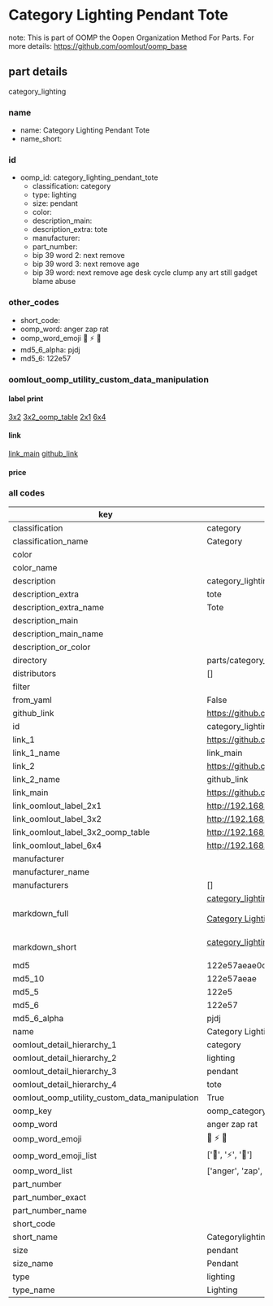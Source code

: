 # Category Lighting Pendant Tote  

note: This is part of OOMP the Oopen Organization Method For Parts. For more details: https://github.com/oomlout/oomp_base

##  part details



category_lighting

### name
* name: Category Lighting Pendant Tote
* name_short: 
### id
* oomp_id: category_lighting_pendant_tote
  * classification: category
  * type: lighting
  * size: pendant
  * color: 
  * description_main: 
  * description_extra: tote
  * manufacturer: 
  * part_number: 
  * bip 39 word 2: next remove
  * bip 39 word 3: next remove age
  * bip 39 word: next remove age desk cycle clump any art still gadget blame abuse

### other_codes
* short_code: 
* oomp_word: anger zap rat
* oomp_word_emoji :anger: :zap: :rat:
* md5_6_alpha: pjdj
* md5_6: 122e57






### oomlout_oomp_utility_custom_data_manipulation
#### label print
[3x2](http://192.168.1.245:1112/?label=oomp%20pjdj)
[3x2_oomp_table](http://192.168.1.107:1112/?label=oomp%20pjdj)
[2x1](http://192.168.1.242:1112/?label=oomp%20pjdj)
[6x4](http://192.168.1.55:1112/?label=oomp%20pjdj)    

#### link

[link_main](https://github.com/oomlout/oomlout_oomp_current_version_messy/tree/main/parts/category_lighting_pendant_tote) [github_link](https://github.com/oomlout/oomlout_oomp_part_src/tree/main/parts/category_lighting_pendant_tote)                             

#### price







### all codes 
| key | value |  
| --- | --- |  
| classification | category |  
| classification_name | Category |  
| color |  |  
| color_name |  |  
| description | category_lighting |  
| description_extra | tote |  
| description_extra_name | Tote |  
| description_main |  |  
| description_main_name |  |  
| description_or_color |   |  
| directory | parts/category_lighting_pendant_tote |  
| distributors | [] |  
| filter |  |  
| from_yaml | False |  
| github_link | https://github.com/oomlout/oomlout_oomp_part_src/tree/main/parts/category_lighting_pendant_tote |  
| id | category_lighting_pendant_tote |  
| link_1 | https://github.com/oomlout/oomlout_oomp_current_version_messy/tree/main/parts/category_lighting_pendant_tote |  
| link_1_name | link_main |  
| link_2 | https://github.com/oomlout/oomlout_oomp_part_src/tree/main/parts/category_lighting_pendant_tote |  
| link_2_name | github_link |  
| link_main | https://github.com/oomlout/oomlout_oomp_current_version_messy/tree/main/parts/category_lighting_pendant_tote |  
| link_oomlout_label_2x1 | http://192.168.1.242:1112/?label=oomp%20pjdj |  
| link_oomlout_label_3x2 | http://192.168.1.245:1112/?label=oomp%20pjdj |  
| link_oomlout_label_3x2_oomp_table | http://192.168.1.107:1112/?label=oomp%20pjdj |  
| link_oomlout_label_6x4 | http://192.168.1.55:1112/?label=oomp%20pjdj |  
| manufacturer |  |  
| manufacturer_name |  |  
| manufacturers | [] |  
| markdown_full | [category_lighting_pendant_tote](https://github.com/oomlout/oomlout_oomp_current_version_messy/tree/main/parts/category_lighting_pendant_tote)<br>[](https://github.com/oomlout/oomlout_oomp_current_version_messy/tree/main/parts/category_lighting_pendant_tote)<br>[Category Lighting Pendant Tote](https://github.com/oomlout/oomlout_oomp_current_version_messy/tree/main/parts/category_lighting_pendant_tote)<br><br> |  
| markdown_short | [category_lighting_pendant_tote](https://github.com/oomlout/oomlout_oomp_current_version_messy/tree/main/parts/category_lighting_pendant_tote)<br><br> |  
| md5 | 122e57aeae0cc144b11b63be09ad7caa |  
| md5_10 | 122e57aeae |  
| md5_5 | 122e5 |  
| md5_6 | 122e57 |  
| md5_6_alpha | pjdj |  
| name | Category Lighting Pendant Tote |  
| oomlout_detail_hierarchy_1 | category |  
| oomlout_detail_hierarchy_2 | lighting |  
| oomlout_detail_hierarchy_3 | pendant |  
| oomlout_detail_hierarchy_4 | tote |  
| oomlout_oomp_utility_custom_data_manipulation | True |  
| oomp_key | oomp_category_lighting_pendant_tote |  
| oomp_word | anger zap rat |  
| oomp_word_emoji | :anger: :zap: :rat: |  
| oomp_word_emoji_list | [':anger:', ':zap:', ':rat:'] |  
| oomp_word_list | ['anger', 'zap', 'rat'] |  
| part_number |  |  
| part_number_exact |  |  
| part_number_name |  |  
| short_code |  |  
| short_name | Categorylighting |  
| size | pendant |  
| size_name | Pendant |  
| type | lighting |  
| type_name | Lighting |  

